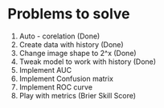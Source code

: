 # Problems to solve 

1. Auto - corelation (Done)
2. Create data with history (Done)
3. Change image shape to 2^x  (Done)
4. Tweak model to work with history (Done)
5. Implement AUC 
6. Implement Confusion matrix 
7. Implement ROC curve 
8. Play with metrics (Brier Skill Score)
